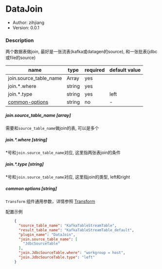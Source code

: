 # DataJoin

* Author: zihjiang
* Version: 0.0.1

### Description

两个数据表做join, 最好是一张流表(kafka或datagen的source), 和一张批表(jdbc或file的source)

| name                                     | type   | required | default value |
| ---------------------------------------- | ------ | -------- | ------------- |
| join.source_table_name                   | Array  | yes      |               |
| join.*.where                             | string | yes      |               |
| join.*.type                              | string | yes      | left          |
| [common-options](#common-options-string) | string | no       | -             |



##### join.source_table_name [array]

需要和``source_table_name``做join的表, 可以是多个

##### join.*.where [string]

\*号和``join.source_table_name``对应, 这里指两张表join的条件

##### join.*.type [string]

\*号和``join.source_table_name``对应, 这里指join的类型, left和right

##### common options [string]

`Transform` 组件通用参数，详情参照 [Transform]()

配置示例

```json
    {
      "source_table_name": "KafkaTableStreamTable",
      "result_table_name": "KafkaTableStreamTable_default",
      "plugin_name": "DataJoin",
      "join.source_table_name": [
        "JdbcSourceTable"
      ],
      "join.JdbcSourceTable.where": "workgroup = host",
      "join.JdbcSourceTable.type": "left"
    }
```

